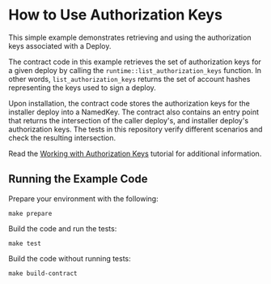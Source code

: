 # How to Use Authorization Keys

This simple example demonstrates retrieving and using the authorization keys associated with a Deploy.

The contract code in this example retrieves the set of authorization keys for a given deploy by calling the `runtime::list_authorization_keys` function. In other words, `list_authorization_keys` returns the set of account hashes representing the keys used to sign a deploy. 

Upon installation, the contract code stores the authorization keys for the installer deploy into a NamedKey. The contract also contains an entry point that returns the intersection of the caller deploy's, and installer deploy's authorization keys. The tests in this repository verify different scenarios and check the resulting intersection.

Read the [Working with Authorization Keys](https://docs.casper.network/resources/advanced/list-auth-keys-tutorial/) tutorial for additional information.

## Running the Example Code

Prepare your environment with the following:

`make prepare`

Build the code and run the tests:

`make test`

Build the code without running tests:

`make build-contract`
